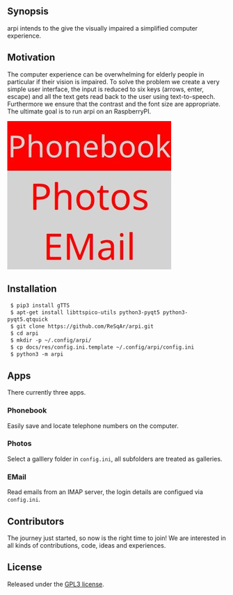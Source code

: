 ## Synopsis

arpi intends to the give the visually impaired a simplified computer experience.


## Motivation

The computer experience can be overwhelming for elderly people
in particular
if their vision is impaired.
To solve the problem we create a very simple user interface,
the input is reduced to six keys (arrows, enter, escape)
and all the text gets read back to the user using text-to-speech.
Furthermore we ensure that the contrast and the font size are appropriate.
The ultimate goal is to run arpi on an RaspberryPI.

![](docs/res/screenshot-arpi.jpeg)


## Installation

     $ pip3 install gTTS
     $ apt-get install libttspico-utils python3-pyqt5 python3-pyqt5.qtquick
     $ git clone https://github.com/ReSqAr/arpi.git
     $ cd arpi
     $ mkdir -p ~/.config/arpi/
     $ cp docs/res/config.ini.template ~/.config/arpi/config.ini
     $ python3 -m arpi

## Apps

There currently three apps.

### Phonebook

Easily save and locate telephone numbers on the computer.

### Photos

Select a galllery folder in `config.ini`,
all subfolders are treated as galleries.

### EMail

Read emails from an IMAP server,
the login details are configued via `config.ini`.


## Contributors

The journey just started, so now is the right time to join!
We are interested in all kinds of contributions,
code, ideas and experiences.

## License

Released under the [GPL3 license](https://opensource.org/licenses/GPL-3.0).

